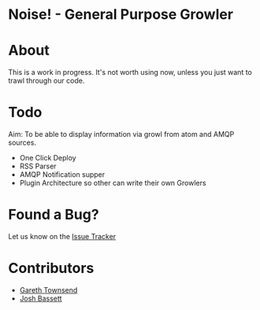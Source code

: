 Noise! - General Purpose Growler
=================================

About
=====
 
This is a work in progress. It's not worth using now, unless you just want to trawl through our code.
 
Todo
====
    
Aim: To be able to display information via growl from atom and AMQP sources.
      
* One Click Deploy
* RSS Parser
* AMQP Notification supper
* Plugin Architecture so other can write their own Growlers
 
Found a Bug?
============
      
Let us know on the <a href='http://github.com/quamen/noise/issues'>Issue Tracker</a>
 
Contributors
============
    
* <a href='http://www.garethtownsend.info'>Gareth Townsend</a>
* <a href='http://activepathway.com'>Josh Bassett</a>